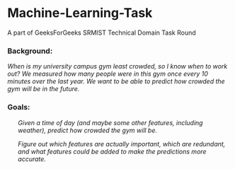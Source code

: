 # Machine-Learning-Task
A part of GeeksForGeeks SRMIST Technical Domain Task Round

<h3>Background:</h3>
<i>When is my university campus gym least crowded, so I know when to work out? We measured how many people were in this gym once every 10 minutes over the last year. We want to be able to predict how crowded the gym will be in the future.</i>

<h3>Goals:</h3>
<i><ol>Given a time of day (and maybe some other features, including weather), predict how crowded the gym will be.</ol>
<ol>Figure out which features are actually important, which are redundant, and what features could be added to make the predictions more accurate.<ol></i>
